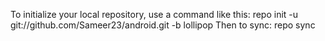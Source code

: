 To initialize your local repository, use a command like this:
repo init -u git://github.com/Sameer23/android.git -b lollipop
Then to sync:
repo sync

